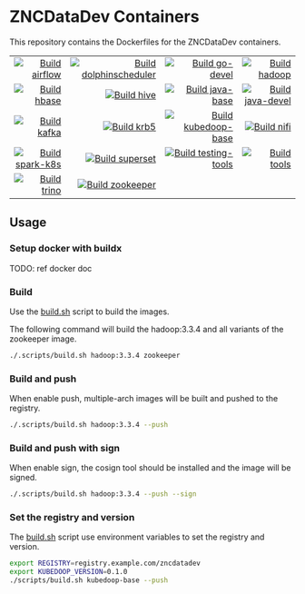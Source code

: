 # ZNCDataDev Containers

This repository contains the Dockerfiles for the ZNCDataDev containers.

<!-- start:bages generated by readme-generator.sh -->
|      |      |      |      |
| ---: | ---: | ---: | ---: |
| [![Build airflow]][build_airflow.yaml] | [![Build dolphinscheduler]][build_dolphinscheduler.yaml] | [![Build go-devel]][build_go-devel.yaml] | [![Build hadoop]][build_hadoop.yaml] |
| [![Build hbase]][build_hbase.yaml] | [![Build hive]][build_hive.yaml] | [![Build java-base]][build_java-base.yaml] | [![Build java-devel]][build_java-devel.yaml] |
| [![Build kafka]][build_kafka.yaml] | [![Build krb5]][build_krb5.yaml] | [![Build kubedoop-base]][build_kubedoop-base.yaml] | [![Build nifi]][build_nifi.yaml] |
| [![Build spark-k8s]][build_spark-k8s.yaml] | [![Build superset]][build_superset.yaml] | [![Build testing-tools]][build_testing-tools.yaml] | [![Build tools]][build_tools.yaml] |
| [![Build trino]][build_trino.yaml] | [![Build zookeeper]][build_zookeeper.yaml] | | |

<!-- end:bages -->

## Usage

### Setup docker with buildx

TODO: ref docker doc

### Build

Use the [build.sh](./.scripts/build.sh) script to build the images.

The following command will build the hadoop:3.3.4 and all variants of the zookeeper image.

```bash
./.scripts/build.sh hadoop:3.3.4 zookeeper
```

### Build and push

When enable push, multiple-arch images will be built and pushed to the registry.

```bash
./.scripts/build.sh hadoop:3.3.4 --push
```

### Build and push with sign

When enable sign, the cosign tool should be installed and the image will be signed.

```bash
./.scripts/build.sh hadoop:3.3.4 --push --sign
```

### Set the registry and version

The [build.sh](./.scripts/build.sh) script use environment variables to set the registry and version.

```bash
export REGISTRY=registry.example.com/zncdatadev
export KUBEDOOP_VERSION=0.1.0
./scripts/build.sh kubedoop-base --push
```

<!-- start:links generated by readme-generator.sh -->
[Build airflow]: https://github.com/zncdatadev/containers/actions/workflows/build_airflow.yaml/badge.svg
[build_airflow.yaml]: https://github.com/zncdatadev/containers/actions/workflows/build_airflow.yaml
[Build dolphinscheduler]: https://github.com/zncdatadev/containers/actions/workflows/build_dolphinscheduler.yaml/badge.svg
[build_dolphinscheduler.yaml]: https://github.com/zncdatadev/containers/actions/workflows/build_dolphinscheduler.yaml
[Build go-devel]: https://github.com/zncdatadev/containers/actions/workflows/build_go-devel.yaml/badge.svg
[build_go-devel.yaml]: https://github.com/zncdatadev/containers/actions/workflows/build_go-devel.yaml
[Build hadoop]: https://github.com/zncdatadev/containers/actions/workflows/build_hadoop.yaml/badge.svg
[build_hadoop.yaml]: https://github.com/zncdatadev/containers/actions/workflows/build_hadoop.yaml
[Build hbase]: https://github.com/zncdatadev/containers/actions/workflows/build_hbase.yaml/badge.svg
[build_hbase.yaml]: https://github.com/zncdatadev/containers/actions/workflows/build_hbase.yaml
[Build hive]: https://github.com/zncdatadev/containers/actions/workflows/build_hive.yaml/badge.svg
[build_hive.yaml]: https://github.com/zncdatadev/containers/actions/workflows/build_hive.yaml
[Build java-base]: https://github.com/zncdatadev/containers/actions/workflows/build_java-base.yaml/badge.svg
[build_java-base.yaml]: https://github.com/zncdatadev/containers/actions/workflows/build_java-base.yaml
[Build java-devel]: https://github.com/zncdatadev/containers/actions/workflows/build_java-devel.yaml/badge.svg
[build_java-devel.yaml]: https://github.com/zncdatadev/containers/actions/workflows/build_java-devel.yaml
[Build kafka]: https://github.com/zncdatadev/containers/actions/workflows/build_kafka.yaml/badge.svg
[build_kafka.yaml]: https://github.com/zncdatadev/containers/actions/workflows/build_kafka.yaml
[Build krb5]: https://github.com/zncdatadev/containers/actions/workflows/build_krb5.yaml/badge.svg
[build_krb5.yaml]: https://github.com/zncdatadev/containers/actions/workflows/build_krb5.yaml
[Build kubedoop-base]: https://github.com/zncdatadev/containers/actions/workflows/build_kubedoop-base.yaml/badge.svg
[build_kubedoop-base.yaml]: https://github.com/zncdatadev/containers/actions/workflows/build_kubedoop-base.yaml
[Build nifi]: https://github.com/zncdatadev/containers/actions/workflows/build_nifi.yaml/badge.svg
[build_nifi.yaml]: https://github.com/zncdatadev/containers/actions/workflows/build_nifi.yaml
[Build spark-k8s]: https://github.com/zncdatadev/containers/actions/workflows/build_spark-k8s.yaml/badge.svg
[build_spark-k8s.yaml]: https://github.com/zncdatadev/containers/actions/workflows/build_spark-k8s.yaml
[Build superset]: https://github.com/zncdatadev/containers/actions/workflows/build_superset.yaml/badge.svg
[build_superset.yaml]: https://github.com/zncdatadev/containers/actions/workflows/build_superset.yaml
[Build testing-tools]: https://github.com/zncdatadev/containers/actions/workflows/build_testing-tools.yaml/badge.svg
[build_testing-tools.yaml]: https://github.com/zncdatadev/containers/actions/workflows/build_testing-tools.yaml
[Build tools]: https://github.com/zncdatadev/containers/actions/workflows/build_tools.yaml/badge.svg
[build_tools.yaml]: https://github.com/zncdatadev/containers/actions/workflows/build_tools.yaml
[Build trino]: https://github.com/zncdatadev/containers/actions/workflows/build_trino.yaml/badge.svg
[build_trino.yaml]: https://github.com/zncdatadev/containers/actions/workflows/build_trino.yaml
[Build zookeeper]: https://github.com/zncdatadev/containers/actions/workflows/build_zookeeper.yaml/badge.svg
[build_zookeeper.yaml]: https://github.com/zncdatadev/containers/actions/workflows/build_zookeeper.yaml

<!-- end:links -->
